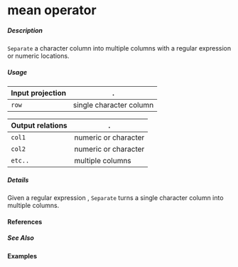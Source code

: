 # mean operator

##### Description
`Separate` a character column into multiple columns with a regular expression or numeric locations.

##### Usage

Input projection|.
---|---
`row`        | single character column

Output relations|.
---|---
`col1`          | numeric or character
`col2`          | numeric or character
`etc..`          | multiple columns

##### Details
Given a regular expression , `Separate` turns a single character column into multiple columns.

#### References


##### See Also

 

#### Examples
